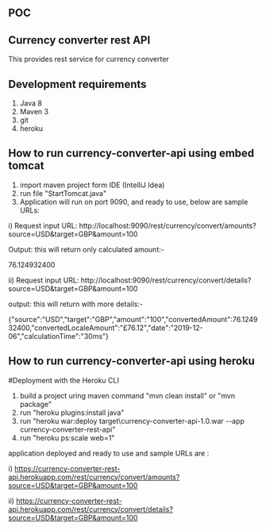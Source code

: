## POC

## Currency converter rest API
This provides rest service for currency converter

## Development requirements
1. Java 8
2. Maven 3
3. git
4. heroku

## How to run currency-converter-api using embed tomcat

1. import maven project form IDE (IntelliJ Idea)
2. run file "StartTomcat.java"
3. Application will run on port 9090, and ready to use, below are sample URLs:

i) Request input URL: http://localhost:9090/rest/currency/convert/amounts?source=USD&target=GBP&amount=100

Output: this will return only calculated amount:-

76.124932400

ii) Request input URL: http://localhost:9090/rest/currency/convert/details?source=USD&target=GBP&amount=100

output: this will return with more details:-

{"source":"USD","target":"GBP","amount":"100","convertedAmount":76.124932400,"convertedLocaleAmount":"£76.12","date":"2019-12-06","calculationTime":"30ms"}

## How to run currency-converter-api using heroku

#Deployment with the Heroku CLI

1. build a project uring maven command "mvn clean install" or "mvn package"
2. run "heroku plugins:install java"
3. run "heroku war:deploy target\currency-converter-api-1.0.war  --app currency-converter-rest-api"
4. run "heroku ps:scale web=1"

application deployed and ready to use and sample URLs are :

i) https://currency-converter-rest-api.herokuapp.com/rest/currency/convert/amounts?source=USD&target=GBP&amount=100

ii) https://currency-converter-rest-api.herokuapp.com/rest/currency/convert/details?source=USD&target=GBP&amount=100
